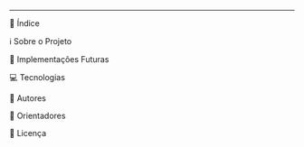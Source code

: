 <hr>

📌 Índice

ℹ Sobre o Projeto

🚀 Implementações Futuras

💻 Tecnologias

👤 Autores

🤝 Orientadores

📜 Licença
